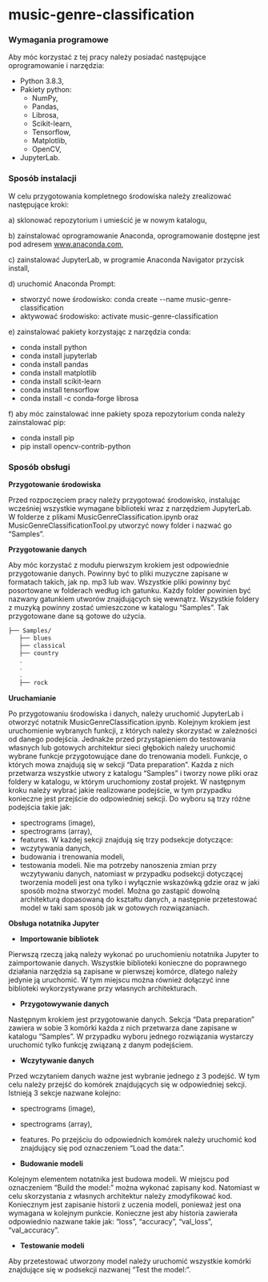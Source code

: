 # music-genre-classification

### Wymagania programowe
Aby móc korzystać z tej pracy należy posiadać następujące oprogramowanie i narzędzia:
- Python 3.8.3,
- Pakiety python:
   - NumPy,
   - Pandas,
   - Librosa,
   - Scikit-learn,
   - Tensorflow,
   - Matplotlib,
   - OpenCV,
- JupyterLab.

### Sposób instalacji
W celu przygotowania kompletnego środowiska należy zrealizować następujące kroki:

a) sklonować repozytorium i umieścić je w nowym katalogu,

b) zainstalować oprogramowanie Anaconda, oprogramowanie dostępne jest pod adresem www.anaconda.com,

c) zainstalować JupyterLab, w programie Anaconda Navigator przycisk install,

d) uruchomić Anaconda Prompt:
- stworzyć nowe środowisko:
conda create --name music-genre-classification
- aktywować środowisko:
activate music-genre-classification

e) zainstalować pakiety korzystając z narzędzia conda:
- conda install python
- conda install jupyterlab
- conda install pandas
- conda install matplotlib
- conda install scikit-learn
- conda install tensorflow
- conda install -c conda-forge librosa

f) aby móc zainstalować inne pakiety spoza repozytorium conda należy zainstalować pip:
- conda install pip
- pip install opencv-contrib-python

### Sposób obsługi
**Przygotowanie środowiska**

Przed rozpoczęciem pracy należy przygotować środowisko, instalując wcześniej wszystkie wymagane biblioteki wraz z narzędziem JupyterLab. W folderze z plikami MusicGenreClassification.ipynb oraz MusicGenreClassificationTool.py utworzyć nowy folder i nazwać go “Samples”.

**Przygotowanie danych**

Aby móc korzystać z modułu pierwszym krokiem jest odpowiednie przygotowanie danych. Powinny być to pliki muzyczne zapisane w formatach takich, jak np. mp3 lub wav. Wszystkie pliki powinny być posortowane w folderach według ich gatunku. Każdy folder powinien być nazwany gatunkiem utworów znajdujących się wewnątrz. Wszystkie foldery z muzyką powinny zostać umieszczone w katalogu “Samples”. Tak przygotowane dane są gotowe do użycia.

```bash
├── Samples/
   ├── blues
   ├── classical
   ├── country
   .
   .
   .
   ├── rock
```

**Uruchamianie**

Po przygotowaniu środowiska i danych, należy uruchomić JupyterLab i otworzyć notatnik MusicGenreClassification.ipynb. Kolejnym krokiem jest uruchomienie wybranych funkcji, z których należy skorzystać w zależności od danego podejścia. Jednakże przed przystąpieniem do testowania własnych lub gotowych architektur sieci głębokich należy uruchomić wybrane funkcje przygotowujące dane do trenowania modeli. Funkcje, o których mowa znajdują się w sekcji “Data preparation”. Każda z nich przetwarza wszystkie utwory z katalogu “Samples” i tworzy nowe pliki oraz foldery w katalogu, w którym uruchomiony został projekt. W następnym kroku należy wybrać jakie realizowane podejście, w tym przypadku konieczne jest przejście do odpowiedniej sekcji. Do wyboru są trzy różne podejścia takie jak:
- spectrograms (image),
- spectrograms (array),
- features.
W każdej sekcji znajdują się trzy podsekcje dotyczące:
- wczytywania danych,
- budowania i trenowania modeli,
- testowania modeli.
Nie ma potrzeby nanoszenia zmian przy wczytywaniu danych, natomiast w przypadku podsekcji dotyczącej tworzenia modeli jest ona tylko i wyłącznie wskazówką gdzie oraz w jaki sposób można stworzyć model. Można go zastąpić dowolną architekturą dopasowaną do kształtu danych, a następnie przetestować model w taki sam sposób jak w gotowych rozwiązaniach.

**Obsługa notatnika Jupyter**
- **Importowanie bibliotek**

Pierwszą rzeczą jaką należy wykonać po uruchomieniu notatnika Jupyter to zaimportowanie danych. Wszystkie biblioteki konieczne do poprawnego działania narzędzia są zapisane w pierwszej komórce, dlatego należy jedynie ją uruchomić. W tym miejscu można również dołączyć inne biblioteki wykorzystywane przy własnych architekturach.

- **Przygotowywanie danych**

Następnym krokiem jest przygotowanie danych. Sekcja “Data preparation” zawiera w sobie 3 komórki każda z nich przetwarza dane zapisane w katalogu “Samples”. W przypadku wyboru jednego rozwiązania wystarczy uruchomić tylko funkcję związaną z danym podejściem.

- **Wczytywanie danych**

Przed wczytaniem danych ważne jest wybranie jednego z 3 podejść. W tym celu należy przejść do komórek znajdujących się w odpowiedniej sekcji. Istnieją 3 sekcje nazwane kolejno:
- spectrograms (image),
- spectrograms (array),
- features.
Po przejściu do odpowiednich komórek należy uruchomić kod znajdujący się pod oznaczeniem “Load the data:”.

- **Budowanie modeli**

Kolejnym elementem notatnika jest budowa modeli. W miejscu pod oznaczeniem “Build the model:” można wykonać zapisany kod. Natomiast w celu skorzystania z własnych architektur należy zmodyfikować kod. Koniecznym jest zapisanie historii z uczenia modeli, ponieważ jest ona wymagana w kolejnym punkcie. Konieczne jest aby historia zawierała odpowiednio nazwane takie jak: “loss”, “accuracy”, “val_loss”, “val_accuracy”.

- **Testowanie modeli**

Aby przetestować utworzony model należy uruchomić wszystkie komórki znajdujące się w podsekcji nazwanej “Test the model:”.
